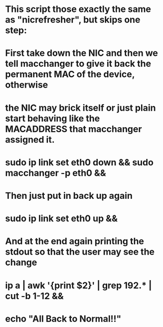 # This script those exactly the same as "nicrefresher", but skips one step:

# First take down the NIC and then we tell macchanger to give it back the permanent MAC of the device, otherwise
# the NIC may brick itself or just plain start behaving like the MACADDRESS that macchanger assigned it.

# sudo ip link set eth0 down && sudo macchanger -p eth0 &&

# Then just put in back up again

# sudo ip link set eth0 up &&

# And at the end again printing the stdout so that the user may see the change

# ip a | awk '{print $2}' | grep 192.* | cut -b 1-12 &&

# echo "All Back to Normal!!"